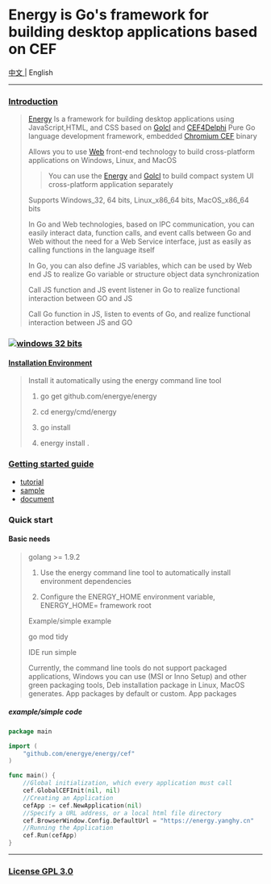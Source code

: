 # Energy is Go's framework for building desktop applications based on CEF
[中文 ](https://github.com/energye/energy/blob/main/README.md) |
English

---
### [Introduction](https://energy.yanghy.cn/#/course/6342d92c401bfe4d0cdf6065/6350f94ca749ba0318943f25)
> [Energy](https://github.com/energye/energy) Is a framework for building desktop applications using JavaScript,HTML, and CSS based on [Golcl](https://github.com/energye/golcl) and [CEF4Delphi](https://patreon.com/salvadordf) Pure Go language development framework, embedded [Chromium CEF](https://bitbucket.org/chromiumembedded/cef) binary
>
> Allows you to use [Web]() front-end technology to build cross-platform applications on Windows, Linux, and MacOS
>
>> You can use the [Energy](https://github.com/energye/energy) and [Golcl](https://github.com/energye/golcl) to build compact system UI cross-platform application separately
>
> Supports Windows_32, 64 bits, Linux_x86_64 bits, MacOS_x86_64 bits
> 
> In Go and Web technologies, based on IPC communication, you can easily interact data, function calls, and event calls between Go and Web without the need for a Web Service interface, just as easily as calling functions in the language itself
> 
> In Go, you can also define JS variables, which can be used by Web end JS to realize Go variable or structure object data synchronization
> 
> Call JS function and JS event listener in Go to realize functional interaction between GO and JS
> 
> Call Go function in JS, listen to events of Go, and realize functional interaction between JS and GO

### [![windows 32 bits](https://img.shields.io/badge/Downloads-green)](https://energy.yanghy.cn/#/course/6342d92c401bfe4d0cdf6065/6364c5c2a749ba01d04ff485)

#### [Installation Environment](https://energy.yanghy.cn/#/course/6342d92c401bfe4d0cdf6065/63511b14a749ba0318943f3a)
> Install it automatically using the energy command line tool
>
> 1. go get github.com/energye/energy
>
> 2. cd energy/cmd/energy
>
> 3. go install
>
> 4. energy install .

### [Getting started guide](https://energy.yanghy.cn)
* [tutorial](https://energy.yanghy.cn/#/course/6342d92c401bfe4d0cdf6065/6350f94ca749ba0318943f25)
* [sample](https://energy.yanghy.cn/#/example/6342d986401bfe4d0cdf6067/634d3bd5a749ba0318943eb6)
* [document](https://energy.yanghy.cn/#/document/6342d9a4401bfe4d0cdf6069/0)

### Quick start
#### Basic needs
> golang >= 1.9.2
>
> 1. Use the energy command line tool to automatically install environment dependencies
> 
> 2. Configure the ENERGY_HOME environment variable, ENERGY_HOME= framework root
>
> Example/simple example
>
> go mod tidy
>
> IDE run simple
>
> Currently, the command line tools do not support packaged applications, Windows you can use (MSI or Inno Setup) and other green packaging tools, Deb installation package in Linux, MacOS generates. App packages by default or custom. App packages

##### example/simple code
```go
package main

import (
	"github.com/energye/energy/cef"
)

func main() {
	//Global initialization, which every application must call
	cef.GlobalCEFInit(nil, nil)
	//Creating an Application
	cefApp := cef.NewApplication(nil)
	//Specify a URL address, or a local html file directory
	cef.BrowserWindow.Config.DefaultUrl = "https://energy.yanghy.cn"
	//Running the Application
	cef.Run(cefApp)
}

```

----
### [License GPL 3.0](https://opensource.org/licenses/GPL-3.0)